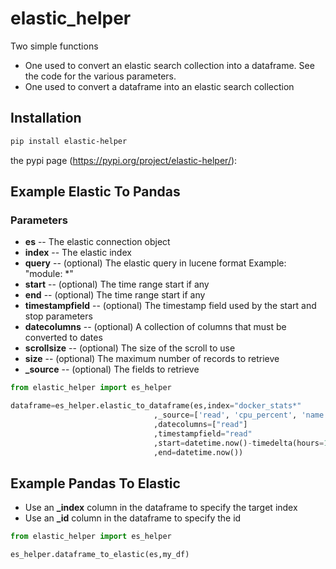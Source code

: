 # elastic_helper
Two simple functions
* One used to convert an elastic search collection into a dataframe. See the code for the various parameters.
* One used to convert a dataframe into an elastic search collection


## Installation

```sh
pip install elastic-helper
```


the pypi page (https://pypi.org/project/elastic-helper/):

## Example Elastic To Pandas

### Parameters

* **es** -- The elastic connection object
* **index** -- The elastic index
* **query** -- (optional) The elastic query in lucene format Example: "module: *"
* **start** -- (optional) The time range start if any
* **end** -- (optional) The time range start if any
* **timestampfield** -- (optional) The timestamp field used by the start and stop parameters
* **datecolumns** -- (optional) A collection of columns that must be converted to dates
* **scrollsize** -- (optional) The size of the scroll to use
* **size** -- (optional) The maximum number of records to retrieve
* **_source** -- (optional) The fields to retrieve

```python
from elastic_helper import es_helper 

dataframe=es_helper.elastic_to_dataframe(es,index="docker_stats*"
                                ,_source=['read', 'cpu_percent', 'name']
                                ,datecolumns=["read"]
                                ,timestampfield="read"
                                ,start=datetime.now()-timedelta(hours=1)
                                ,end=datetime.now())                                                               
```

## Example Pandas To Elastic

* Use an **_index** column in the dataframe to specify the target index
* Use an **_id** column in the dataframe to specify the id

```python
from elastic_helper import es_helper 

es_helper.dataframe_to_elastic(es,my_df)                                                               
```

